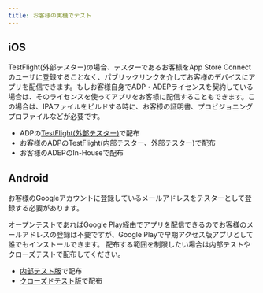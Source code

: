 ```yaml
---
title: お客様の実機でテスト
---
```


## iOS

TestFlight(外部テスター)の場合、テスターであるお客様をApp Store Connectのユーザに登録することなく、パブリックリンクを介してお客様のデバイスにアプリを配信できます。もしお客様自身でADP・ADEPライセンスを契約している場合は、そのライセンスを使ってアプリをお客様に配信することもできます。この場合は、IPAファイルをビルドする時に、お客様の証明書、プロビジョニングプロファイルなどが必要です。

 - ADPの[TestFlight(外部テスター)](../build/ios/adp_testflight.md)で配布
 - お客様のADPのTestFlight(内部テスター、外部テスター)で配布
 - お客様のADEPのIn-Houseで配布

## Android

お客様のGoogleアカウントに登録しているメールアドレスをテスターとして登録する必要があります。

オープンテストであればGoogle Play経由でアプリを配信できるのでお客様のメールアドレスの登録は不要ですが、Google Playで早期アクセス版アプリとして誰でもインストールできます。
配布する範囲を制限したい場合は内部テストやクローズテストで配布してください。

 - [内部テスト版](../build/android/google_play_test.md)で配布
 - [クローズドテスト版](../build/android/google_play_test.md)で配布
